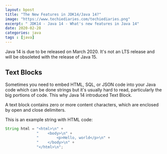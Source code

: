 ```yaml
---
layout: bpost
title: "The New Features in JDK14/Java 14?"
image: "https://www.techiediaries.com/techiediaries.png"
excerpt: " JDK14 - Java 14 - What's new features in Java 14"
date: 2020-02-28
categories: java
tags : [java]
---
```


Java 14 is due to be released on March 2020. It's not an LTS release and will be obsoleted with the release of Java 15.

## Text Blocks

Sometimes you need to embed HTML, SQL, or JSON code into your Java code which can be done strings but it's usually hard to read, particularly the big portions of code. This why Java 14 introduced Text Block.

A text block contains zero or more content characters, which are enclosed by open and close delimiters.

This is an example string with HTML code:

```java
String html = "<html>\n" +
              "    <body>\n" +
              "        <p>Hello, world</p>\n" +
              "    </body>\n" +
              "</html>\n";
```




